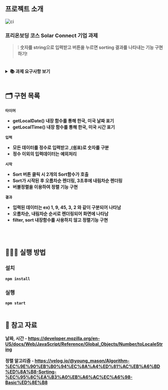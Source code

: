 ## 프로젝트 소개
![ci](https://user-images.githubusercontent.com/66353903/129700725-98afe8db-bb0c-4d06-bc30-e75bda55eb52.png)


### 프리온보딩 코스 Solar Connect 기업 과제
> ❕ **숫자를 string으로 입력받고 버튼을 누르면 sorting 결과를 나타내는 기능 구현하기**❗

<br/>

<details>
    <summary><STRONG>
       📚 과제 요구사항 보기
        <STRONG></summary>
    <div markdown="1">
<h3>1. 타이머</h3><br/>
1.1 [1, 6. 타이머]는 재활용이 가능한 Component로 구성합니다.<br/><br/>
1.2 [1. 타이머]는 “ko-KR” 지역시간 표기법으로 나타냅니다. (예> 2021년 7월 20일 화요일)<br/><br/>
1.3 [1. 타이머]는 “ko-KR” 지역시간 표기법으로 나타냅니다. (예> 2021년 7월 20일 화요일)<br/><br/>
1.4 한국 표준시를 기준으로 나타냅니다.<br/><br/>
<h3>2. 입력</h3>
2.1 사용자의 입력을 받습니다.<br/><br/>
2.2 입력 데이터의 형식은 “숫자,숫자,숫자…” 입니다. (예> 1,2,3,4)<br/><br/>
2.3 잘못된 형식의 입력데이터는 예외처리하여 사용합니다.<br/><br/>
<h3>3. 시작</h3>
3.1 사용자가 버튼을 누르면 소팅이 시작됩니다.<br/><br/>
3.2 [4. 결과 필드]에 바로 노출 되고 3초 후에 [5. 결과 필드]에 결과가 노출 됩니다. <br/><br/>
<h3>4. 결과</h3>
4.1 결과 데이터의 형식은 “숫자, 숫자, 숫자…” 입니다. (예> 1, 2, 3, 4)<br/><br/>
4.2 [4. 결과 필드]에서는 오름차순 결과를 나타냅니다.<br/><br/>
4.3 [4. 결과 필드]에서는 오름차순 결과를 나타냅니다.<br/><br/>
4.4 알고리즘은 소팅알고리즘을 사용하지 않고, 본인이 구현할 수 있는 정렬 방법으로 직접 구현합니다.<br/><br/>
<h3>5. 기타 조건</h3>
5.1 ReactJS로 구현합니다.<br/><br/>
5.2 과제를 위한 추가적인 패키지 설치는 자유입니다.<br/><br/>
5.3 레이아웃은 그림을 참고하되, UI 및 UX는 작성자 편의에 맞게 구현합니다.<br/><br/>
5.4 상기 조건을 제외한 모든 부분들은 작성자 편의에 맞게 구현합니다.<br/><br/>
</div>
</details>
<br/>

## 🗂 구현 목록

`타이머`

- getLocalDate() 내장 함수를 통해 한국, 미국 날짜 표기
- getLocalTime() 내장 함수를 통해 한국, 미국 시간 표기

`입력`

- 모든 데이터를 정수로 입력받고 ,(쉼표)로 숫자를 구분
- 정수 이외의 입력데이터는 예외처리

`시작`

- Sort 버튼 클릭 시 2개의 Sort함수가 호출
- Sort가 시작된 후 오름차순 렌더링, 3초후에 내림차순 렌더링
- 버블정렬을 이용하여 정렬 기능 구현

`결과`

- 입력된 데이터는 ex) 1, 9, 45, 3, 2 와 같이 구분되어 나타남
- 오름차순, 내림차순 순서로 렌더링되어 화면에 나타남
- filter, sort 내장함수를 사용하지 않고 정렬기능 구현        

<br/><br/>

## 💁🏻‍♂ 실행 방법

### 설치

`npm install`

### 실행

`npm start`
<br/><br/>

        
## 📄 참고 자료

날짜, 시간 - https://developer.mozilla.org/en-US/docs/Web/JavaScript/Reference/Global_Objects/Number/toLocaleString<br/><br/>
정렬 알고리즘 - https://velog.io/@young_mason/Algorithm-%EC%9E%90%EB%B0%94%EC%8A%A4%ED%81%AC%EB%A6%BD%ED%8A%B8-Sorting-%EC%95%8C%EA%B3%A0%EB%A6%AC%EC%A6%98-Basic%ED%8E%B8
